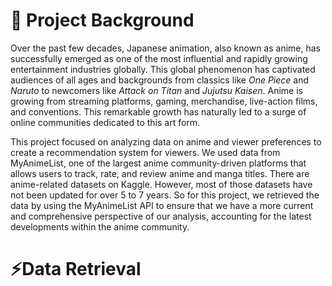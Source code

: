 # 📌 Project Background  
Over the past few decades, Japanese animation, also known as anime, has successfully emerged as one of the most influential and rapidly growing entertainment industries globally. This global phenomenon has captivated audiences of all ages and backgrounds from classics like <i>One Piece</i> and <i>Naruto</i> to newcomers like <i>Attack on Titan</i> and <i>Jujutsu Kaisen</i>. Anime is growing from streaming platforms, gaming, merchandise, live-action films, and conventions. This remarkable growth has naturally led to a surge of online communities dedicated to this art form.  

This project focused on analyzing data on anime and viewer preferences to create a recommendation system for viewers. We used data from MyAnimeList, one of the largest anime community-driven platforms that allows users to track, rate, and review anime and manga titles. There are anime-related datasets on Kaggle. However, most of those datasets have not been updated for over 5 to 7 years. So for this project, we retrieved the data by using the MyAnimeList API to ensure that we have a more current and comprehensive perspective of our analysis, accounting for the latest developments within the anime community.  

# ⚡Data Retrieval  

